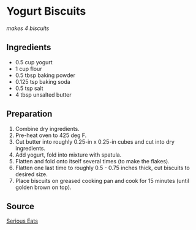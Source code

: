 # Yogurt Biscuits

_makes 4 biscuits_

## Ingredients

- 0.5 cup yogurt
- 1 cup flour
- 0.5 tbsp baking powder
- 0.125 tsp baking soda
- 0.5 tsp salt
- 4 tbsp unsalted butter

## Preparation

1. Combine dry ingredients.
1. Pre-heat oven to 425 deg F.
1. Cut butter into roughly 0.25-in x 0.25-in cubes and cut into dry ingredients.
1. Add yogurt, fold into mixture with spatula.
1. Flatten and fold onto itself several times (to make the flakes).
1. Flatten one last time to roughly 0.5 - 0.75 inches thick, cut biscuits to desired size.
1. Place biscuits on greased cooking pan and cook for 15 minutes (until golden brown on top).

## Source

[Serious Eats](https://www.seriouseats.com/the-food-lab-buttermilk-biscuits-recipe)
